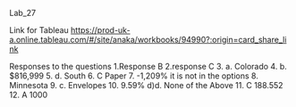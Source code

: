 Lab_27

Link for Tableau
https://prod-uk-a.online.tableau.com/#/site/anaka/workbooks/94990?:origin=card_share_link

Responses to the questions
1.Response B
2.response C
3. a. Colorado
4. b. $816,999
5. d. South
6. C Paper
7. -1,209% it is not in the options
8. Minnesota
9. c. Envelopes
10. 9.59% d)d. None of the Above
11. C 188.552
12. A 1000
